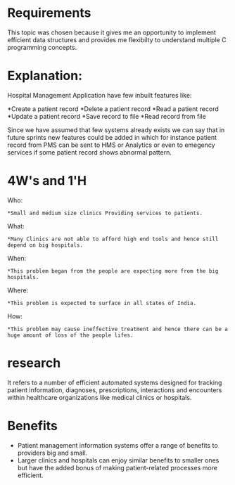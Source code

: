# Requirements
This topic was chosen because it gives me an opportunity to implement efficient data structures and provides me flexibilty to understand multiple C programming concepts.

# Explanation:
Hospital Management Application have few inbuilt features like:

*Create a patient record
*Delete a patient record
*Read a patient record
*Update a patient record
*Save record to file
*Read record from file

Since we have assumed that few systems already exists we can say that in future sprints new features could be added in which for instance patient record from PMS can be sent to HMS or Analytics or even to emegency services if some patient record shows abnormal pattern.

# 4W's and 1'H

 Who:

    *Small and medium size clinics Providing services to patients.
 What:

    *Many Clinics are not able to afford high end tools and hence still depend on big hospitals.
 When:

    *This problem began from the people are expecting more from the big hospitals.
 Where:

    *This problem is expected to surface in all states of India.
 How:

    *This problem may cause ineffective treatment and hence there can be a huge amount of loss of the people lifes.
 
# research
It refers to a number of efficient automated systems designed for tracking patient information, diagnoses, prescriptions, interactions and encounters within healthcare organizations like medical clinics or hospitals.
# Benefits
* Patient management information systems offer a range of benefits to providers big and small. 
* Larger clinics and hospitals can enjoy similar benefits to smaller ones but have the added bonus of making patient-related processes more efficient.
